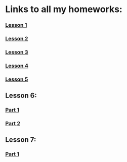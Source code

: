 # Links to all my homeworks:
### [Lesson 1](https://savinganimals.github.io/klyho_maksim_homework1/index.html)
### [Lesson 2](https://savinganimals.github.io/Klyho_maksim_homework2/index.html)
### [Lesson 3](https://savinganimals.github.io/main_repos/README.md)
### [Lesson 4](https://savinganimals.github.io/klyho_maksim_homework4/index.html)
### [Lesson 5](https://savinganimals.github.io/klyho_maksim_homework5/index.html)
## Lesson 6:
### [Part 1](https://savinganimals.github.io/klyho_maksim_homework_6_part1/)
### [Part 2](https://savinganimals.github.io/klyho_maksim_homework6_part2/index.html)
## Lesson 7:
### [Part 1](https://savinganimals.github.io/klyho_maksim_homework_7_part1/)